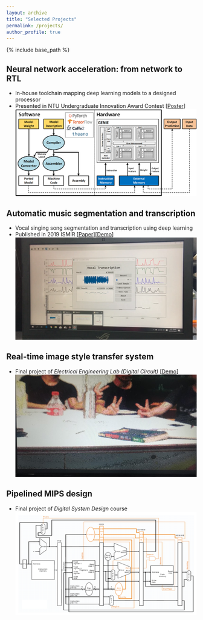 ```yaml
---
layout: archive
title: "Selected Projects"
permalink: /projects/
author_profile: true
---
```


{% include base_path %}
## Neural network acceleration: from network to RTL
* In-house toolchain mapping deep learning models to a designed processor
* Presented in NTU Undergraduate Innovation Award Contest [[Poster](http://Itachi6912110.github.io/files/genie-poster-final.pdf)] <br/>
<img src='/images/Project-genie.png' width='600' > <br/>
  
## Automatic music segmentation and transcription
* Vocal singing song segmentation and transcription using deep learning
* Published in 2019 ISMIR [[Paper](http://Itachi6912110.github.io/files/ISMIR-2019.pdf)][[Demo](https://youtu.be/qNIPpNQ2HQU)] <br/>
<img src='/images/Project-transcription.png' width='600' > <br/>

## Real-time image style transfer system
* Final project of *Electrical Engineering Lab (Digital Circuit)* [[Demo](https://youtu.be/JakKLa0qynw)] <br/>
<img src='/images/Project-EElab.jpg' width='600' > <br/>

## Pipelined MIPS design
* Final project of *Digital System Design* course <br/>
<img src='/images/Project-DSD.png' width='600' > <br/>

<!--
Publications
======
  <ul>{% for post in site.publications %}
    {% include archive-single-cv.html %}
  {% endfor %}</ul>
  
Talks
======
  <ul>{% for post in site.talks %}
    {% include archive-single-talk-cv.html %}
  {% endfor %}</ul>
  
Teaching
======
  <ul>{% for post in site.teaching %}
    {% include archive-single-cv.html %}
  {% endfor %}</ul>
  
Service and leadership
======
* Currently signed in to 43 different slack teams

-->